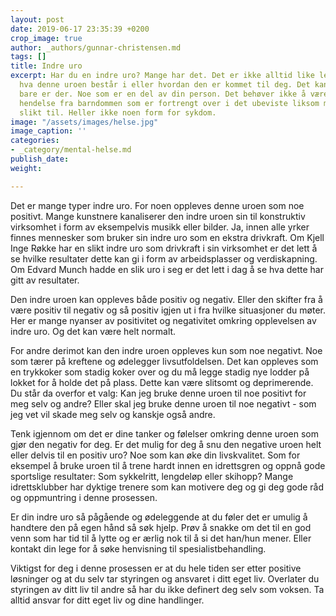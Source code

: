 ```yaml
---
layout: post
date: 2019-06-17 23:35:39 +0200
crop_image: true
author: _authors/gunnar-christensen.md
tags: []
title: Indre uro
excerpt: Har du en indre uro? Mange har det. Det er ikke alltid like lett å forstå
  hva denne uroen består i eller hvordan den er kommet til deg. Det kan være noe som
  bare er der. Noe som er en del av din person. Det behøver ikke å være en dramatisk
  hendelse fra barndommen som er fortrengt over i det ubeviste liksom mange psykologiserer
  slikt til. Heller ikke noen form for sykdom.
image: "/assets/images/helse.jpg"
image_caption: ''
categories:
- _category/mental-helse.md
publish_date: 
weight: 

---
```


Det er mange typer indre uro. For noen oppleves denne uroen som noe positivt. Mange kunstnere kanaliserer den indre uroen sin til konstruktiv virksomhet i form av eksempelvis musikk eller bilder. Ja, innen alle yrker finnes mennesker som bruker sin indre uro som en ekstra drivkraft. Om Kjell Inge Røkke har en slikt indre uro som drivkraft i sin virksomhet er det lett å se hvilke resultater dette kan gi i form av arbeidsplasser og verdiskapning. Om Edvard Munch hadde en slik uro i seg er det lett i dag å se hva dette har gitt av resultater.

Den indre uroen kan oppleves både positiv og negativ. Eller den skifter fra å være positiv til negativ og så positiv igjen ut i fra hvilke situasjoner du møter. Her er mange nyanser av positivitet og negativitet omkring opplevelsen av indre uro. Og det kan være helt normalt.

For andre derimot kan den indre uroen oppleves kun som noe negativt. Noe som tærer på kreftene og ødelegger livsutfoldelsen. Det kan oppleves som en trykkoker som stadig koker over og du må legge stadig nye lodder på lokket for å holde det på plass. Dette kan være slitsomt og deprimerende. Du står da overfor et valg: Kan jeg bruke denne uroen til noe positivt for meg selv og andre? Eller skal jeg bruke denne uroen til noe negativt - som jeg vet vil skade meg selv og kanskje også andre.

Tenk igjennom om det er dine tanker og følelser omkring denne uroen som gjør den negativ for deg. Er det mulig for deg å snu den negative uroen helt eller delvis til en positiv uro? Noe som kan øke din livskvalitet. Som for eksempel å bruke uroen til å trene hardt innen en idrettsgren og oppnå gode sportslige resultater: Som sykkelritt, lengdeløp eller skihopp? Mange idrettsklubber har dyktige trenere som kan motivere deg og gi deg gode råd og oppmuntring i denne prosessen.

Er din indre uro så pågående og ødeleggende at du føler det er umulig å handtere den på egen hånd så søk hjelp. Prøv å snakke om det til en god venn som har tid til å lytte og er ærlig nok til å si det han/hun mener. Eller kontakt din lege for å søke henvisning til spesialistbehandling.

Viktigst for deg i denne prosessen er at du hele tiden ser etter positive løsninger og at du selv tar styringen og ansvaret i ditt eget liv. Overlater du styringen av ditt liv til andre så har du ikke definert deg selv som voksen. Ta alltid ansvar for ditt eget liv og dine handlinger.